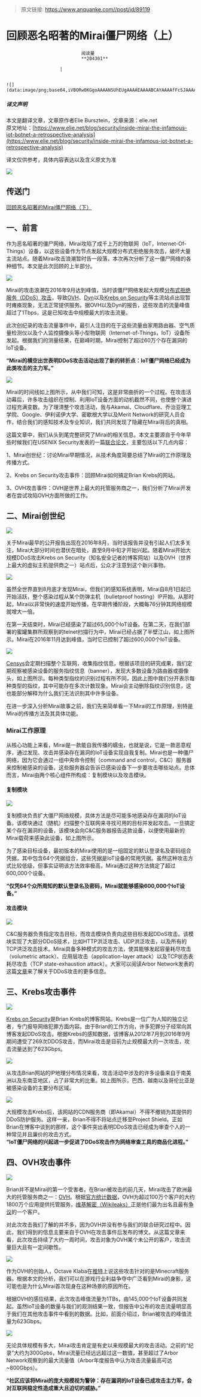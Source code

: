 > 原文链接: https://www.anquanke.com//post/id/89119 


# 回顾恶名昭著的Mirai僵尸网络（上）


                                阅读量   
                                **204301**
                            
                        |
                        
                                                                                                                                    ![](data:image/png;base64,iVBORw0KGgoAAAANSUhEUgAAAAEAAAABCAYAAAAfFcSJAAAAAXNSR0IArs4c6QAAAARnQU1BAACxjwv8YQUAAAAJcEhZcwAADsQAAA7EAZUrDhsAAAANSURBVBhXYzh8+PB/AAffA0nNPuCLAAAAAElFTkSuQmCC)
                                                                                            



##### 译文声明

本文是翻译文章，文章原作者Elie Bursztein，文章来源：elie.net
                                <br>原文地址：[https://www.elie.net/blog/security/inside-mirai-the-infamous-iot-botnet-a-retrospective-analysis](https://www.elie.net/blog/security/inside-mirai-the-infamous-iot-botnet-a-retrospective-analysis)

译文仅供参考，具体内容表达以及含义原文为准

[![](https://p4.ssl.qhimg.com/t016ccce9d1457c00ae.png)](https://p4.ssl.qhimg.com/t016ccce9d1457c00ae.png)



## 传送门

[回顾恶名昭著的Mirai僵尸网络（下）](https://www.anquanke.com/post/id/89120)



## 一、前言

作为恶名昭著的僵尸网络，Mirai攻陷了成千上万的物联网（IoT，Internet-Of-Things）设备，以这些设备作为节点发起大规模分布式拒绝服务攻击，破坏大量主流站点。随着Mirai攻击浪潮暂时告一段落，本次再次分析了这一僵尸网络的各种细节。本文是此次回顾的上半部分。

[![](https://p1.ssl.qhimg.com/t01ff2534ea8b17294e.jpg)](https://p1.ssl.qhimg.com/t01ff2534ea8b17294e.jpg)

Mirai的攻击浪潮在2016年9月达到峰值，当时该僵尸网络发起大规模[分布式拒绝服务（DDoS）攻击](https://en.wikipedia.org/wiki/Denial-of-service_attack#Distributed_DoS)，导致[OVH](https://www.ovh.com/)、[Dyn](https://dyn.com/)以及[Krebs on Security](https://krebsonsecurity.com/)等主流站点出现暂时瘫痪现象，无法正常提供服务。据OVH以及Dyn的报告，这些攻击的流量峰值超过了1Tbps，这是已知攻击中规模最大的攻击流量。



此次创纪录的攻击流量事件中，最引人注目的在于这些流量由家用路由器、空气质量检测仪以及个人监控摄像头等小型物联网（Internet-of-Things，IoT）设备所发起。根据我们的测量结果，在巅峰时期，Mirai控制了超过60万个存在漏洞的IoT设备。

**“Mirai的横空出世表明DDoS攻击活动出现了新的转折点：IoT僵尸网络已经成为此类攻击的主力军。”**

[![](https://p3.ssl.qhimg.com/t01ece018c78d1bd068.png)](https://p3.ssl.qhimg.com/t01ece018c78d1bd068.png)

Mirai的时间线如上图所示，从中我们可知，这是非常曲折的一个过程。在攻击活动幕后，许多攻击组织在控制、利用IoT设备方面的动机截然不同，也使整个演进过程充满变数。为了理清整个攻击活动，我与Akamai、Cloudflare、乔治亚理工学院、Google、伊利诺伊大学、密歇根大学以及Merit Network的研究人员合作，结合我们的感知技术及专业知识，我们共同发现了隐藏在Mirai背后的真相。

这篇文章中，我们从头到尾完整研究了Mirai的相关信息。本文主要源自于今年早些时候我们在USENIX Security发表的一篇[联合论文](https://www.elie.net/publication/understanding-the-mirai-botnet)，主要包括以下几点内容：

1、Mirai创世纪：讨论Mirai早期情况，从技术角度简要总结了Mirai的工作原理及传播方式。

2、Krebs on Security攻击事件：回顾Mirai如何搞定Brian Krebs的网站。

3、OVH攻击事件：OVH是世界上最大的托管服务商之一，我们分析了Mirai开发者在尝试攻陷OVH方面所做的工作。



## 二、Mirai创世纪

[![](https://p2.ssl.qhimg.com/t01f1bb401a84227fa7.png)](https://p2.ssl.qhimg.com/t01f1bb401a84227fa7.png)

关于Mirai最早的公开报告出现在2016年8月，当时该报告并没有引起人们太多关注，Mirai大部分时间也潜伏在暗处，直至9月中旬才开始兴起。随着Mirai开始大规模DDoS攻击Krebs on Security（知名安全记者的博客网站）以及OVH（世界上最大的虚拟主机提供商之一）站点后，公众才注意到这个新兴事物。

[![](https://p0.ssl.qhimg.com/t0187e7a2a5536d0094.png)](https://p0.ssl.qhimg.com/t0187e7a2a5536d0094.png)

虽然全世界直到8月底才发现Mirai，但我们的感知系统表明，Mirai自8月1日起已开始活跃，整个感染过程从某个防弹主机（bulletproof hosting）IP开始。从那时起，Mirai以非常快的速度开始传播，在早期传播阶段，大概每76分钟其网络规模就增大一倍。



在第一天结束时，Mirai已经感染了超过65,000个IoT设备。在第二天，在我们部署的蜜罐集群所观察到的telnet扫描行为中，Mirai已经占据了半壁江山，如上图所示。Mirai在2016年11月达到峰值，当时它已控制了超过600,000个IoT设备。

[![](https://p1.ssl.qhimg.com/t01e5d4154e7ceeb3ae.png)](https://p1.ssl.qhimg.com/t01e5d4154e7ceeb3ae.png)

[Censys](https://censys.io/)会定期扫描整个互联网，收集指纹信息，根据该项目的研究成果，我们定期观察被感染设备的服务指纹信息（banner），发现大多数设备为路由器或摄像头，如上图所示。每种类型指纹的识别过程有所不同，因此上图中我们分开表示每种类型的指纹，其中可能存在多次计数现象。Mirai会主动删除指纹识别信息，这也能部分解释为什么我们无法识别其中许多设备。

在进一步深入分析Mirai故事之前，我们先来简单看一下Mirai的工作原理，别特是Mirai的传播方法及其具体功能。

### <a class="reference-link" name="Mirai%E5%B7%A5%E4%BD%9C%E5%8E%9F%E7%90%86"></a>Mirai工作原理

从核心功能上来看，Mirai是一款能自我传播的蠕虫，也就是说，它是一款恶意程序，通过发现、攻击并感染存在漏洞的IoT设备实现自我复制。Mirai也是一种僵尸网络，因为它会通过一组中央命令控制（command and control，C&amp;C）服务器来控制被感染的设备。这些服务器会告诉已感染设备下一步要攻击哪些站点。总体而言，Mirai由两个核心组件所构成：复制模块以及攻击模块。

#### <a class="reference-link" name="%E5%A4%8D%E5%88%B6%E6%A8%A1%E5%9D%97"></a>复制模块

[![](https://p2.ssl.qhimg.com/t01592661dfb106f3cc.png)](https://p2.ssl.qhimg.com/t01592661dfb106f3cc.png)

复制模块负责扩大僵尸网络规模，具体方法是尽可能多地感染存在漏洞的IoT设备。该模块通过（随机）扫描整个互联网来寻找可用的目标并发起攻击。一旦搞定某个存在漏洞的设备，该模块会向C&amp;C服务器报告这款设备，以便使用最新的Mirai载荷来感染此设备，如上图所示。



为了感染目标设备，最初版本的Mirai使用的是一组固定的默认登录名及密码组合凭据，其中包含64个凭据组合，这些凭据是IoT设备的常用凭据。虽然这种攻击方式比较低级，但事实证明该方法效率极高，Mirai通过这种方法搞定了超过600,000个设备。

**“仅凭64个众所周知的默认登录名及密码，Mirai就能够感染600,000个IoT设备。”**

#### <a class="reference-link" name="%E6%94%BB%E5%87%BB%E6%A8%A1%E5%9D%97"></a>攻击模块

[![](https://p4.ssl.qhimg.com/t016793b685f3ad8daf.png)](https://p4.ssl.qhimg.com/t016793b685f3ad8daf.png)

C&amp;C服务器负责指定攻击目标，而攻击模块负责向这些目标发起DDoS攻击。该模块实现了大部分DDoS技术，比如HTTP洪泛攻击、UDP洪泛攻击，以及所有的TCP洪泛攻击技术。Mirai具备多种模式的攻击方法，使其能够发起容量耗尽攻击（volumetric attack）、应用层攻击（application-layer attack）以及TCP状态表耗尽攻击（TCP state-exhaustion attack）。大家可以阅读Arbor Network发表的这篇[文章](https://www.arbornetworks.com/research/what-is-ddos)来了解关于DDoS攻击的更多信息。



## 三、Krebs攻击事件

[![](https://p4.ssl.qhimg.com/t01ef38679c7ccc8218.png)](https://p4.ssl.qhimg.com/t01ef38679c7ccc8218.png)

[Krebs on Security](https://krebsonsecurity.com/)是Brian Krebs的博客网站。Krebs是一位广为人知的独立记者，专门报导网络犯罪方面内容。由于Brian的工作方向，许多犯罪分子经常向其博客发起DDoS攻击。根据Krebs的感知数据，该博客从2012年7月到2016年9月期间遭受了269次DDOS攻击，而Mirai攻击是目前为止规模最大的一次攻击，攻击流量达到了623Gbps。

[![](https://p1.ssl.qhimg.com/t01621f0888b09526ee.png)](https://p1.ssl.qhimg.com/t01621f0888b09526ee.png)

从攻击Brian网站的IP地理分布情况来看，攻击活动中涉及的许多设备来自于南美洲以及东南亚地区，占了非常大的比重。如上图所示，巴西、越南以及哥伦比亚是被感染设备的主要分布区域。

[![](https://p1.ssl.qhimg.com/t016bcb5829c859b22b.png)](https://p1.ssl.qhimg.com/t016bcb5829c859b22b.png)

大规模攻击Krebs后，该网站的CDN服务商（即Akamai）不得不撤销为其提供的DDoS防护服务。这样一来，Brian不得不将站点迁移至Project Shield。正如Brian在博客中谈到的那样，这个事件突出表明DDoS攻击已经成为审查个人的一种常见并且廉价的攻击方式。<br>**“IoT僵尸网络的兴起进一步促进了DDoS攻击作为网络审查工具的商品化进程。”**



## 四、OVH攻击事件

[![](https://p0.ssl.qhimg.com/t01a756d959de7a05e9.jpg)](https://p0.ssl.qhimg.com/t01a756d959de7a05e9.jpg)

Brian并不是Mirai的第一个受害者。在Brian被攻击的前几天，Mirai攻击了欧洲最大的托管服务商之一：[OVH](https://en.wikipedia.org/wiki/OVH)。根据[官方统计数据](https://www.ovh.com/us/news/articles/a2367.the-ddos-that-didnt-break-the-camels-vac)，OVH为超过100万个客户的大约1800万个应用提供托管服务，[维基解密（Wikileaks）](https://wikileaks.org/)正是他们最为出名且最有[争议](http://www.datacenterdynamics.com/content-tracks/security-risk/british-spies-monitored-ceo-of-ovh/97461.fullarticle)的一个客户。



对此次攻击我们了解的并不多，因为OVH并没有参与我们的联合研究过程中。因此，我们得到的信息主要来自于OVH在攻击事件后发布的博文。从这篇文章来看，此次攻击持续了大约一周时间，攻击对象为OVH某个未公开的客户，攻击流量巨大且有一定间歇性。

[![](https://p0.ssl.qhimg.com/t0108ef472e404c58b8.jpg)](https://p0.ssl.qhimg.com/t0108ef472e404c58b8.jpg)

作为OVH的创始人，Octave Klaba在[推特](https://twitter.com/olesovhcom/status/778832013503631360)上说这些攻击针对的是Minecraft服务器。根据本文的分析，我们可以在游戏行业利益争夺中广泛看到Mirai的身影，这可能也是为什么Mirai首次现身在这种场景的原因所在。



根据OVH的感应结果，此次攻击峰值流量为1TBs，由145,000个IoT设备共同发起。虽然IoT设备的数量与我们的观测结果一致，但报告中公布的攻击流量明显高于我们在其他攻击事件中看到的数据。比如，前面介绍过，Brian被攻击的峰值流量为623Gbps。

[![](https://p0.ssl.qhimg.com/t01033c5f1b7a0c153b.png)](https://p0.ssl.qhimg.com/t01033c5f1b7a0c153b.png)

无论具体规模有多大，Mirai攻击肯定是有史以来规模最大的攻击活动。之前的“纪录”大约为300Gpbs，Mirai流量已经远远超过这一数值，甚至超过了Arbor Network观察到的最大流量值（Arbor年度报告中认为攻击流量最高可达~800Gbps）。

**“社区应该将Mirai的庞大规模视为警钟：存在漏洞的IoT设备已成攻击主力军，会对互联网稳定性造成重大且迫切的威胁。”**
